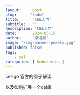 ```yaml
---
layout:     post 
slug:      "todo"
title:      "CEL入门"
subtitle:   ""
description: "CEL入门"
date:       2024-05-15
author:     "梁远鹏"
image: "/img/banner-pexels.jpg"
published: false
tags:
    - cel
categories: [ kubernetes ]
---
```


> 

cel-go 官方的例子解读.

以及如何扩展一个cel库